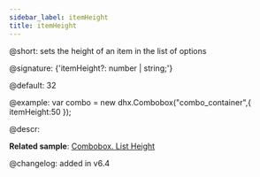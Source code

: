 ```yaml
---
sidebar_label: itemHeight
title: itemHeight
---          
```


@short: sets the height of an item in the list of options

@signature: {'itemHeight?: number | string;'}

@default: 32

@example: 
var combo = new dhx.Combobox("combo_container",{
    itemHeight:50
});

@descr: 

**Related sample**: [Combobox. List Height](https://snippet.dhtmlx.com/vilg4l7w)

@changelog: added in v6.4 

[comment]: # (@related: combobox/how_to_start.md#initialize-combobox combobox/configuration.md#height-of-list-of-options-and-its-items)
